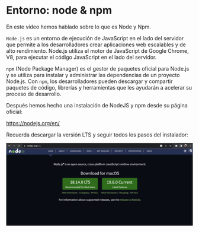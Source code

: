 # Entorno: node & npm

En este vídeo hemos hablado sobre lo que es Node y Npm.

`Node.js` es un entorno de ejecución de JavaScript en el lado del servidor que permite a los desarrolladores crear aplicaciones web escalables y de alto rendimiento. Node.js utiliza el motor de JavaScript de Google Chrome, V8, para ejecutar el código JavaScript en el lado del servidor.

`npm` (Node Package Manager) es el gestor de paquetes oficial para Node.js y se utiliza para instalar y administrar las dependencias de un proyecto Node.js. Con `npm`, los desarrolladores pueden descargar y compartir paquetes de código, librerías y herramientas que les ayudarán a acelerar su proceso de desarrollo.

Después hemos hecho una instalación de NodeJS y npm desde su página oficial:

<https://nodejs.org/en/>

Recuerda descargar la versión LTS y seguir todos los pasos del instalador:

![node](/docs/assets/node.png)
